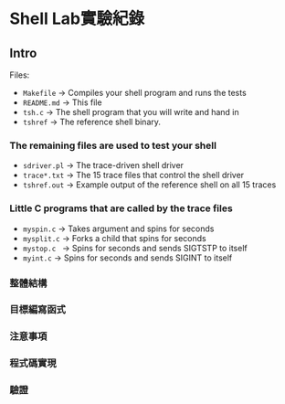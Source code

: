 # Shell Lab實驗紀錄

## Intro

Files:

- `Makefile` &rarr; Compiles your shell program and runs the tests
- `README.md`  &rarr; This file
- `tsh.c` &rarr; The shell program that you will write and hand in
- `tshref` &rarr; The reference shell binary.

### The remaining files are used to test your shell
- `sdriver.pl` &rarr; The trace-driven shell driver
- `trace*.txt` &rarr; The 15 trace files that control the shell driver
- `tshref.out`  &rarr;  Example output of the reference shell on all 15 traces

### Little C programs that are called by the trace files
- `myspin.c` &rarr; Takes argument <n> and spins for <n> seconds
- `mysplit.c` &rarr; Forks a child that spins for <n> seconds
- `mystop.c ` &rarr; Spins for <n> seconds and sends SIGTSTP to itself
- `myint.c` &rarr; Spins for <n> seconds and sends SIGINT to itself

### 整體結構



### 目標編寫函式



### 注意事項



### 程式碼實現



### 驗證





